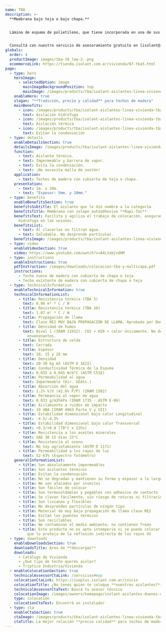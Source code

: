 ```yaml
---
name: TBA
description: >-
  **Membrana bajo teja o bajo chapa.**


  Lámina de espuma de polietileno, que tiene incorporada en una de sus caras un film aluminizado para la reflexión del calor radiante. Con solape autoadhesivo Rapi-Tac®.


  Consultá con nuestro servicio de asesoramiento gratuito en [isolant@isolant.com.ar]("mailto:isolant@isolant.com.ar") para definir el espesor más adecuado del aislante para tu obra.
globals:
  order: 4
  productImage: images/tba-10_low-2-.png
  ecommerceLink: https://tienda.isolant.com.ar/vivienda/67-tba5.html
page:
  - type: hero
    heroImage:
      - selectedOption: image
        mainImageBackgroundPosition: top
        mainImage: /images/products/tba/isolant-aislantes-linea-vivienda-tba-imagen-principal.jpg
    enableHero: true
    slogan: "**Tradición, precio y calidad** para techos de madera"
    mainBenefits:
      - icon: /images/products/tba/isolant-aislantes-linea-vivienda-tba-beneficio-1.svg
        text: Aislación hidrófuga
      - icon: /images/products/tba/isolant-aislantes-linea-vivienda-tba-beneficio-2.svg
        text: Aislación térmica
      - icon: /images/products/tba/isolant-aislantes-linea-vivienda-tba-beneficio-3.svg
        text: Evitan la condensación
  - type: details
    enableDetailsSection: true
    detailsImage: /images/products/tba/isolant-aislantes-linea-vivienda-tba-imagen-detalle.jpg
    function:
      - text: Aislante térmico.
      - text: Impermeable y barrera de vapor.
      - text: Evita la condensación.
      - text: ¡No necesita malla de sostén!
    application:
      - text: Techos de madera con cubierta de teja o chapa.
    presentation:
      - text: 1m. x 20m.
      - text: "Espesor: 5mm. y 10mm."
  - type: benefits
    enableBenefitsSection: true
    benefitsSubtitle: El aislante que le dió nombre a la categoría
    benefitsTitle: Membrana con solape autoadhesivo **Rapi-Tac**
    benefitsText: Facilita y agiliza el trabajo de colocación, asegurando aislación
      hidrófuga en las uniones.
    benefitsList:
      - text: Al clavarlas no filtran agua.
      - text: Saludable. No desprende partículas.
    benefitsImage: /images/products/tba/isolant-aislantes-linea-vivienda-tba-beneficio-exclusivo.jpg
  - type: video
    enableVideoSection: true
    video: https://www.youtube.com/watch?v=A4LVabjvdHM
  - type: instructions
    enableInstructions: true
    pdfInstruction: /images/downloads/colocacion-tba-y-multicapa.pdf
    instructions:
      - Techo nuevo de madera con cubierta de chapa o teja
      - Techo existente de madera con cubierta de chapa o teja
  - type: technicalInformation
    enableTechnicalInformation: true
    technicalInformationList:
      - title: Resistencia térmica (TBA 5)
        text: 0.96 m² * C / W
      - title: Resistencia térmica (TBA 10)
        text: 1.07 m² * C / W
      - title: Propagación de llama
        text: Clase RE2 MUY BAJA PROPAGACIÓN DE LLAMA. Aprobada por Bomberos Argentina.
      - title: Densidad de humos
        text: Nivel 1 (IRAM 11912). CO2 + H20 + calor únicamente. No desprende gases
          envenenantes.
      - title: Estructura de celda
        text: Cerrada
      - title: Espesor
        text: 10, 15 y 20 mm
      - title: Densidad
        text: 20-30 kg m3 (ASTM D 1622)
      - title: Conductividad Térmica de la Espuma
        text: 0.035 a 0.045 W/m°C (ASTM C518)
      - title: Permeabilidad al agua
        text: Impermeable (Dir. UEAtc.)
      - title: Absorción del agua
        text: 1.2% V/V (42.6% P/P) (IRAM 1582)
      - title: Permeancia al vapor de agua
        text: 0.033 g/m2hkPa (IRAM 1735 - ASTM E-96)
      - title: Aislamiento a ruidos de impacto
        text: 19 dBA (IRAM 4063 Parte V y VII)
      - title: Estabilidad dimensional bajo calor Longitudinal
        text: -4.5/-4.2%
      - title: Estabilidad dimensional bajo calor Transversal
        text: +0.3/+0.8 (70°C x 22hs)
      - title: Resistencia a los aceites minerales
        text: SAE 30 15 días 23°C
      - title: Resistencia al ozono
        text: No hay agrietamiento (ASTM D 1171)
      - title: Permeabilidad a los rayos de luz
        text: 52-63% (Espectro fotómetro)
    generalInformationList:
      - title: Son absolutamente impermeables
      - title: Son aislantes térmicos
      - title: Evitan la condensación
      - title: No se degradan y mantienen su forma y espesor a lo largo del tiempo
      - title: No son atacados por insectos
      - title: Son fáciles de colocar
      - title: Son termosoldables y pegables con adhesivo de contacto
      - title: Se clavan fácilmente, sin riesgo de roturas ni filtraciones
      - title: Son livianas y flexibles
      - title: No desprenden partículas de ningún tipo
      - title: Material de muy baja propagación de llama clase RE2
      - title: Evitan los puentes térmicos
      - title: Son reciclables
      - title: No contaminan el medio ambiente; no contienen freón
      - title: Este producto no es apto intemperie ni se puede colocar sin un cielorraso
          que lo proteja de la reflexión indirecta de los rayos UV
  - type: downloads
    enableDownloadsSection: true
    downloadsTitle: Área de **descargas**
    downloads:
      - Catálogo de Vivienda
      - ¿Qué tipo de techo querés aislar?
      - Tríptico Industria/Vivienda
  - enableColocationSection: true
    technicalAssessorCtaLink: /servicios#map
    colocationCtaLink: https://isoplus.isolant.com.ar/inicio
    colocationTitle: ¿No tenés quién te coloque **nuestros aislantes?**
    technicalAssessorCtaText: Buscá tu asesor técnico
    colocationImage: /images/owners/homepage/isolant-aislantes-duenos-e-inquilinos-isoplus-colocation.jpg
    type: colocation
    colocationCtaText: Encontrá un instalador
  - type: cta
    enableCtaSection: true
    ctaImage: /images/products/tba/isolant-aislantes-linea-vivienda-tba-cta.jpg
    ctaTitle: La mejor relación **precio calidad** para techos de madera
---
```

